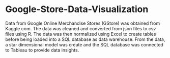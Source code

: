 # Google-Store-Data-Visualization
Data from Google Online Merchandise Stores (GStore) was obtained from Kaggle.com. The data was cleaned and converted from json files to csv files using R. The data was then normalized using Excel to create tables before being loaded into a SQL database as data warehouse. From the data, a star dimensional model was create and the SQL database was connected to Tableau to provide data insights.
